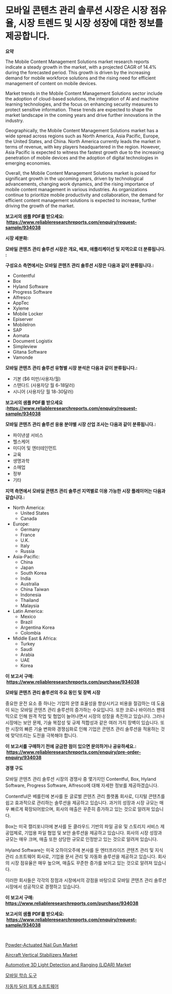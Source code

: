 <p><h1>모바일 콘텐츠 관리 솔루션 시장은 시장 점유율, 시장 트렌드 및 시장 성장에 대한 정보를 제공합니다.</h1></p><p><strong>요약</strong></p>
<p><p>The Mobile Content Management Solutions market research reports indicate a steady growth in the market, with a projected CAGR of 14.4% during the forecasted period. This growth is driven by the increasing demand for mobile workforce solutions and the rising need for efficient management of content on mobile devices.</p><p>Market trends in the Mobile Content Management Solutions sector include the adoption of cloud-based solutions, the integration of AI and machine learning technologies, and the focus on enhancing security measures to protect sensitive information. These trends are expected to shape the market landscape in the coming years and drive further innovations in the industry.</p><p>Geographically, the Mobile Content Management Solutions market has a wide spread across regions such as North America, Asia Pacific, Europe, the United States, and China. North America currently leads the market in terms of revenue, with key players headquartered in the region. However, Asia Pacific is expected to witness the fastest growth due to the increasing penetration of mobile devices and the adoption of digital technologies in emerging economies.</p><p>Overall, the Mobile Content Management Solutions market is poised for significant growth in the upcoming years, driven by technological advancements, changing work dynamics, and the rising importance of mobile content management in various industries. As organizations continue to prioritize mobile productivity and collaboration, the demand for efficient content management solutions is expected to increase, further driving the growth of the market.</p></p>
<p><strong>보고서의 샘플 PDF를 받으세요: &nbsp;<a href="https://www.reliableresearchreports.com/enquiry/request-sample/934038">https://www.reliableresearchreports.com/enquiry/request-sample/934038</a></strong></p>
<p><strong>시장 세분화:</strong></p>
<p><strong> 모바일 콘텐츠 관리 솔루션 시장은 개요, 배포, 애플리케이션 및 지역으로 더 분류됩니다. :</strong></p>
<p><strong>구성요소 측면에서는 모바일 콘텐츠 관리 솔루션 시장은 다음과 같이 분류됩니다.:</strong></p>
<p><ul><li>Contentful</li><li>Box</li><li>Hyland Software</li><li>Progress Software</li><li>Alfresco</li><li>AppTec</li><li>Xyleme</li><li>Mobile Locker</li><li>Episerver</li><li>MobileIron</li><li>SAP</li><li>Aomata</li><li>Document Logistix</li><li>Simpleview</li><li>Gitana Software</li><li>Vamonde</li></ul></p>
<p><strong> 모바일 콘텐츠 관리 솔루션 유형별 시장 분석은 다음과 같이 분류됩니다.:</strong></p>
<p><ul><li>기본 ($6 미만/사용자/월)</li><li>스탠다드 (사용자당 월 6-18달러)</li><li>시니어 (사용자당 월 18-30달러)</li></ul></p>
<p><strong>보고서의 샘플 PDF를 받으세요 :<a href="https://www.reliableresearchreports.com/enquiry/request-sample/934038">https://www.reliableresearchreports.com/enquiry/request-sample/934038</a></strong></p>
<p><strong> 모바일 콘텐츠 관리 솔루션 응용 분야별 시장 산업 조사는 다음과 같이 분류됩니다.:</strong></p>
<p><ul><li>파이낸셜 서비스</li><li>헬스케어</li><li>미디어 및 엔터테인먼트</li><li>교육</li><li>생명과학</li><li>소매업</li><li>정부</li><li>기타</li></ul></p>
<p><strong>지역 측면에서 모바일 콘텐츠 관리 솔루션 지역별로 이용 가능한 시장 플레이어는 다음과 같습니다.:</strong></p>
<p><ul>
    <li>
        North America:
        <ul>
            <li>United States</li>
            <li>Canada</li>
        </ul>
    </li>
    <li>
        Europe:
        <ul>
            <li>Germany</li>
            <li>France</li>
            <li>U.K.</li>
            <li>Italy</li>
            <li>Russia</li>
        </ul>
    </li>
    <li>
        Asia-Pacific:
        <ul>
            <li>China</li>
            <li>Japan</li>
            <li>South Korea</li>
            <li>India</li>
            <li>Australia</li>
            <li>China Taiwan</li>
            <li>Indonesia</li>
            <li>Thailand</li>
            <li>Malaysia</li>
        </ul>
    </li>
    <li>
        Latin America:
        <ul>
            <li>Mexico</li>
            <li>Brazil</li>
            <li>Argentina Korea</li>
            <li>Colombia</li>
        </ul>
    </li>
    <li>
        Middle East & Africa:
        <ul>
            <li>Turkey</li>
            <li>Saudi</li>
            <li>Arabia</li>
            <li>UAE</li>
            <li>Korea</li>
        </ul>
    </li>
    </ul></p>
<p><strong>이 보고서 구매: &nbsp;<a href="https://www.reliableresearchreports.com/purchase/934038">https://www.reliableresearchreports.com/purchase/934038</a></strong></p>
<p><strong>모바일 콘텐츠 관리 솔루션의 주요 동인 및 장벽 시장</strong></p>
<p><p>중요한 운전 요소 중 하나는 기업의 운영 효율성을 향상시키고 비용을 절감하는 데 도움이 되는 모바일 콘텐츠 관리 솔루션의 증가하는 수요입니다. 또한 코로나 바이러스 팬데믹으로 인해 원격 작업 및 협업이 늘어나면서 시장의 성장을 촉진하고 있습니다. 그러나 시장에는 보안 문제, 기술 복잡성 및 규제 적합성과 같은 여러 가지 장벽이 있습니다. 또한 시장의 빠른 기술 변화와 경쟁심화로 인해 기업은 콘텐츠 관리 솔루션을 적용하는 것에 맞닥뜨리는 도전을 극복해야 합니다.</p></p>
<p><strong>이 보고서를 구매하기 전에 궁금한 점이 있으면 문의하거나 공유하세요.: &nbsp;<a href="https://www.reliableresearchreports.com/enquiry/pre-order-enquiry/934038">https://www.reliableresearchreports.com/enquiry/pre-order-enquiry/934038</a></strong></p>
<p><strong>경쟁 구도</strong></p>
<p><p>모바일 콘텐츠 관리 솔루션 시장의 경쟁사 중 몇가지인 Contentful, Box, Hyland Software, Progress Software, Alfresco에 대해 자세한 정보를 제공하겠습니다.</p><p>Contentful은 베를린에 본사를 둔 글로벌 콘텐츠 관리 플랫폼 회사로, 디지털 콘텐츠를 쉽고 효과적으로 관리하는 솔루션을 제공하고 있습니다. 과거의 성장과 시장 규모는 매우 빠르게 확장되어왔으며, 회사의 매출은 꾸준히 증가하고 있는 것으로 알려져 있습니다.</p><p>Box는 미국 캘리포니아에 본사를 둔 클라우드 기반의 파일 공유 및 스토리지 서비스 제공업체로, 기업용 파일 협업 및 보안 솔루션을 제공하고 있습니다. 회사의 시장 성장과 규모는 매우 크며, 매출 또한 상당한 규모로 인정받고 있는 것으로 알려져 있습니다.</p><p>Hyland Software는 미국 오하이오주에 본사를 둔 엔터프라이즈 콘텐츠 관리 및 지식 관리 소프트웨어 회사로, 기업용 문서 관리 및 자동화 솔루션을 제공하고 있습니다. 회사의 시장 점유율은 매우 높으며, 매출도 꾸준한 증가를 보이고 있는 것으로 알려져 있습니다.</p><p>이러한 회사들은 각각의 장점과 시장에서의 강점을 바탕으로 모바일 콘텐츠 관리 솔루션 시장에서 성공적으로 경쟁하고 있습니다.</p></p>
<p><strong>이 보고서 구매: &nbsp; <a href="https://www.reliableresearchreports.com/purchase/934038">https://www.reliableresearchreports.com/purchase/934038</a></strong></p>
<p><strong>보고서의 샘플 PDF를 받으세요: &nbsp;<a href="https://www.reliableresearchreports.com/enquiry/request-sample/934038">https://www.reliableresearchreports.com/enquiry/request-sample/934038</a></strong><strong></strong></p>
<p>&nbsp;</p>
<p><p><a href="https://issuu.com/reportprime-2/docs/powder-actuated-nail-gun-market-size-2030.pptx">Powder-Actuated Nail Gun Market</a></p><p><a href="https://issuu.com/reportprime-2/docs/aircraft-vertical-stabilizers-market-size-2030.ppt">Aircraft Vertical Stabilizers Market</a></p><p><a href="https://poised-avenue-46d.notion.site/Automotive-3D-Light-Detection-and-Ranging-LiDAR-Market-Analysis-and-Market-Size-Global-Industry-O-a8a49059079f4feebffae47864142230">Automotive 3D Light Detection and Ranging (LiDAR) Market</a></p><p><a href="https://github.com/vsoq0zknh59/Market-Research-Report-List-1/blob/main/3745049184285.md">모바일 학습 도구</a></p><p><a href="https://github.com/jntpkh496620/Market-Research-Report-List-1/blob/main/2595136184284.md">자동차 딜러 회계 소프트웨어</a></p></p>